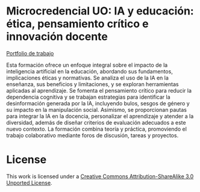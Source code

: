# Microcredencial UO: IA y educación: ética, pensamiento crítico e innovación docente

[Portfolio de trabajo](https://raquelsimo.github.io/uo_iaeneducacion/)

Esta formación ofrece un enfoque integral sobre el impacto de la inteligencia artificial en la educación, abordando sus fundamentos, implicaciones éticas y normativas. Se analiza el uso de la IA en la enseñanza, sus beneficios y limitaciones, y se exploran herramientas aplicadas al aprendizaje. Se fomenta el pensamiento crítico para reducir la dependencia cognitiva y se trabajan estrategias para identificar la desinformación generada por la IA, incluyendo bulos, sesgos de género y su impacto en la manipulación social. Asimismo, se proporcionan pautas para integrar la IA en la docencia, personalizar el aprendizaje y atender a la diversidad, además de diseñar criterios de evaluación adecuados a este nuevo contexto. La formación combina teoría y práctica, promoviendo el trabajo colaborativo mediante foros de discusión, tareas y proyectos.

# License

This work is licensed under a [Creative Commons Attribution-ShareAlike 3.0 Unported License](http://creativecommons.org/licenses/by-sa/3.0/).